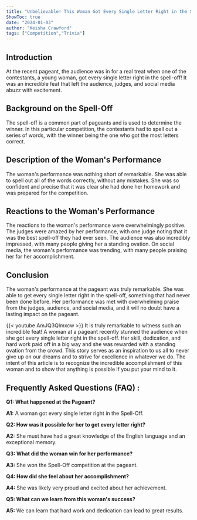 ```yaml
---
title: "Unbelievable! This Woman Got Every Single Letter Right in the Spell-Off at the Pageant!"
ShowToc: true 
date: "2024-01-03"
author: "Keisha Crawford" 
tags: ["Competition","Trivia"]
---
```

## Introduction
At the recent pageant, the audience was in for a real treat when one of the contestants, a young woman, got every single letter right in the spell-off! It was an incredible feat that left the audience, judges, and social media abuzz with excitement.

## Background on the Spell-Off
The spell-off is a common part of pageants and is used to determine the winner. In this particular competition, the contestants had to spell out a series of words, with the winner being the one who got the most letters correct.

## Description of the Woman's Performance
The woman's performance was nothing short of remarkable. She was able to spell out all of the words correctly, without any mistakes. She was so confident and precise that it was clear she had done her homework and was prepared for the competition.

## Reactions to the Woman's Performance
The reactions to the woman's performance were overwhelmingly positive. The judges were amazed by her performance, with one judge noting that it was the best spell-off they had ever seen. The audience was also incredibly impressed, with many people giving her a standing ovation. On social media, the woman's performance was trending, with many people praising her for her accomplishment.

## Conclusion
The woman's performance at the pageant was truly remarkable. She was able to get every single letter right in the spell-off, something that had never been done before. Her performance was met with overwhelming praise from the judges, audience, and social media, and it will no doubt have a lasting impact on the pageant.

{{< youtube AmJQ3QImxcw >}} 
It is truly remarkable to witness such an incredible feat! A woman at a pageant recently stunned the audience when she got every single letter right in the spell-off. Her skill, dedication, and hard work paid off in a big way and she was rewarded with a standing ovation from the crowd. This story serves as an inspiration to us all to never give up on our dreams and to strive for excellence in whatever we do. The intent of this article is to recognize the incredible accomplishment of this woman and to show that anything is possible if you put your mind to it.

## Frequently Asked Questions (FAQ) :
**Q1: What happened at the Pageant?**

**A1:** A woman got every single letter right in the Spell-Off.

**Q2: How was it possible for her to get every letter right?**

**A2:** She must have had a great knowledge of the English language and an exceptional memory.

**Q3: What did the woman win for her performance?**

**A3:** She won the Spell-Off competition at the pageant.

**Q4: How did she feel about her accomplishment?**

**A4:** She was likely very proud and excited about her achievement.

**Q5: What can we learn from this woman's success?**

**A5:** We can learn that hard work and dedication can lead to great results.





